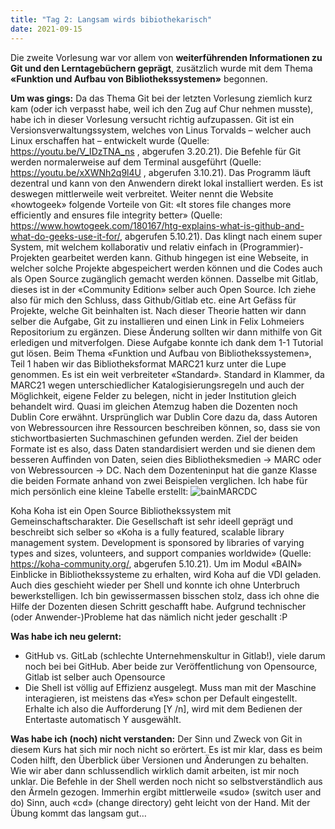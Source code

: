 ```yaml
---
title: "Tag 2: Langsam wirds bibiothekarisch"
date: 2021-09-15
---
```


Die zweite Vorlesung war vor allem von **weiterführenden Informationen zu Git und den Lerntagebüchern geprägt**, zusätzlich wurde mit dem Thema **«Funktion und Aufbau von Bibliothekssystemen»** begonnen. 

**Um was gings:**
Da das Thema Git bei der letzten Vorlesung ziemlich kurz kam (oder ich verpasst habe, weil ich den Zug auf Chur nehmen musste), habe ich in dieser Vorlesung versucht richtig aufzupassen. 
Git ist ein Versionsverwaltungssystem, welches von Linus Torvalds – welcher auch Linux erschaffen hat – entwickelt wurde (Quelle: https://youtu.be/V_IDzTNA_ns , abgerufen 3.20.21). Die Befehle für Git werden normalerweise auf dem Terminal ausgeführt (Quelle: https://youtu.be/xXWNh2q9l4U , abgerufen 3.10.21). Das Programm läuft dezentral und kann von den Anwendern direkt lokal installiert werden. Es ist deswegen mittlerweile weit verbreitet. Weiter nennt die Website «howtogeek» folgende Vorteile von Git: «It stores file changes more efficiently and ensures file integrity better» (Quelle: https://www.howtogeek.com/180167/htg-explains-what-is-github-and-what-do-geeks-use-it-for/, abgerufen 5.10.21). Das klingt nach einem super System, mit welchem kollaborativ und relativ einfach in (Programmier)-Projekten gearbeitet werden kann.
Github hingegen ist eine Webseite, in welcher solche Projekte abgespeichert werden können und die Codes auch als Open Source zugänglich gemacht werden können. Dasselbe mit Gitlab, dieses ist in der «Community Edition» selber auch Open Source. Ich ziehe also für mich den Schluss, dass Github/Gitlab etc. eine Art Gefäss für Projekte, welche Git beinhalten ist. 
Nach dieser Theorie hatten wir dann selber die Aufgabe, Git zu installieren und einen Link in Felix Lohmeiers Repositorium zu ergänzen. Diese Änderung sollten wir dann mithilfe von Git erledigen und mitverfolgen. Diese Aufgabe konnte ich dank dem 1-1 Tutorial gut lösen.
Beim Thema «Funktion und Aufbau von Bibliothekssystemen», Teil 1 haben wir das Bibliotheksformat MARC21 kurz unter die Lupe genommen. Es ist ein weit verbreiteter «Standard». Standard in Klammer, da MARC21 wegen unterschiedlicher Katalogisierungsregeln und auch der Möglichkeit, eigene Felder zu belegen, nicht in jeder Institution gleich behandelt wird. Quasi im gleichen Atemzug haben die Dozenten noch Dublin Core erwähnt. Ursprünglich war Dublin Core dazu da, dass Autoren von Webressourcen ihre Ressourcen beschreiben können, so, dass sie von stichwortbasierten Suchmaschinen gefunden werden. 
Ziel der beiden Formate ist es also, dass Daten standardisiert werden und sie dienen dem besseren Auffinden von Daten, seien dies Bibliotheksmedien -> MARC oder von Webressourcen -> DC.
Nach dem Dozenteninput hat die ganze Klasse die beiden Formate anhand von zwei Beispielen verglichen. Ich habe für mich persönlich eine kleine Tabelle erstellt:
![bainMARCDC](https://user-images.githubusercontent.com/91015615/136242716-0012d6aa-74a8-4af8-b479-4c9c7f88d72a.jpg)

Koha
Koha ist ein Open Source Bibliothekssystem mit Gemeinschaftscharakter. Die Gesellschaft ist sehr ideell geprägt und beschreibt sich selber so «Koha is a fully featured, scalable library management system. Development is sponsored by libraries of varying types and sizes, volunteers, and support companies worldwide» (Quelle: https://koha-community.org/, abgerufen 5.10.21). Um im Modul «BAIN» Einblicke in Bibliothekssysteme zu erhalten, wird Koha auf die VDI geladen. Auch dies geschieht wieder per Shell und konnte ich ohne Unterbruch bewerkstelligen. Ich bin gewissermassen bisschen stolz, dass ich ohne die Hilfe der Dozenten diesen Schritt geschafft habe. Aufgrund technischer (oder Anwender-)Probleme hat das nämlich nicht jeder geschallt :P


**Was habe ich neu gelernt:**
-	GitHub vs. GitLab (schlechte Unternehmenskultur in Gitlab!), viele darum noch bei bei GitHub. Aber beide zur Veröffentlichung von Opensource, Gitlab ist selber auch Opensource
-	Die Shell ist völlig auf Effizienz ausgelegt. Muss man mit der Maschine interagieren, ist meistens das «Yes» schon per Default eingestellt. Erhalte ich also die Aufforderung [Y /n], wird mit dem Bedienen der Entertaste automatisch Y ausgewählt.


**Was habe ich (noch) nicht verstanden:**
Der Sinn und Zweck von Git in diesem Kurs hat sich mir noch nicht so erörtert. Es ist mir klar, dass es beim Coden hilft, den Überblick über Versionen und Änderungen zu behalten. Wie wir aber dann schlussendlich wirklich damit arbeiten, ist mir noch unklar.
Die Befehle in der Shell werden noch nicht so selbstverständlich aus den Ärmeln gezogen. Immerhin ergibt mittlerweile «sudo» (switch user and do) Sinn, auch «cd» (change directory) geht leicht von der Hand. Mit der Übung kommt das langsam gut…


